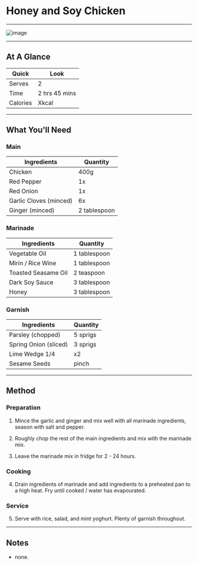 # Honey and Soy Chicken

---

![image](https://drive.google.com/uc?export=view&id=1T6YgCg0sm6_2qQ9LbIr5861LL2i3QFOd)

---

## At A Glance

Quick | Look
-- | --
Serves | 2
Time | 2 hrs 45 mins
Calories | Xkcal

---

## What You'll Need

### **Main**

Ingredients | Quantity
-- | --
Chicken | 400g
Red Pepper | 1x
Red Onion | 1x
Garlic Cloves (minced) | 6x
Ginger (minced) | 2 tablespoon

### **Marinade**

Ingredients | Quantity
-- | --
Vegetable Oil | 1 tablespoon
Mirin / Rice Wine | 1 tablespoon
Toasted Seasame Oil | 2 teaspoon
Dark Soy Sauce | 3 tablespoon
Honey | 3 tablespoon

### **Garnish**

Ingredients | Quantity
-- | --
Parsley (chopped) | 5 sprigs
Spring Onion (sliced) | 3 sprigs
Lime Wedge 1/4 | x2
Sesame Seeds | pinch

---

## Method

### **Preparation**

1. Mince the garlic and ginger and mix well with all marinade ingredients, season with salt and pepper.

2. Roughly chop the rest of the main ingredients and mix with the marinade mix.

3. Leave the marinade mix in fridge for 2 - 24 hours.

### **Cooking**

4. Drain ingredients of marinade and add ingredients to a preheated pan to a high heat. Fry until cooked / water has evapourated.

### **Service**

5. Serve with rice, salad, and mint yoghurt. Plenty of garnish throughout.

---

## Notes

- none.